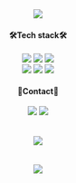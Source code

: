 <div align="center">
  <img src="https://capsule-render.vercel.app/api?type=waving&color=gradient&fontColor=ffffff&height=300&section=header&text=IHYEON%20SEO&fontSize=90&animation=fadeIn"/>
  </br>
  <div>
    <h4>🛠️Tech stack🛠️</h4>
    <img src="https://img.shields.io/badge/Python-3766AB?style=flat-square&logo=Python&logoColor=white"/>
    <img src="https://img.shields.io/badge/JavaScript-F7DF1E?style=flat-square&logo=javascript&logoColor=black"/>
    <img src="https://img.shields.io/badge/Node.js-339933?style=flat-square&logo=nodedotjs&logoColor=white"/></br>
    <img src="https://img.shields.io/badge/React-61DAFB?style=flat-square&logo=React&logoColor=white"/>
    <img src="https://img.shields.io/badge/Django-092E20?style=flat-square&logo=Django&logoColor=white"/>
    <img src="https://img.shields.io/badge/Vue.js-4FC08D?style=flat-square&logo=Vue.js&logoColor=white"/>
  </div>
  <div>
    <h4>🙂Contact🙂</h4>   
    <a href="https://spacegg.tistory.com/"><img src="https://img.shields.io/badge/tech blog-FF6000?style=flat-square&logo=Tistory&logoColor=white&link=https://spacegg.tistory.com/"/></a>
    <a href="https://www.instagram.com/ssafycial_9reat/"><img src="https://img.shields.io/badge/instagram-E4405F?style=flat-square&logo=Instagram&logoColor=white&link=https://www.instagram.com/ssafycial_9reat/"/></a>
  </div>  
  </br>
  </br>
   <div>
    <img src="https://github-readme-stats.vercel.app/api/top-langs/?username=I-HYEON&layout=compact&theme=tokyonight"/>
  </div>
  </br>
  </br>
  <div>
    <img src="https://github-readme-stats.vercel.app/api?username=I-HYEON&show_icons=true&theme=tokyonight"/>
  </div>
</div>
